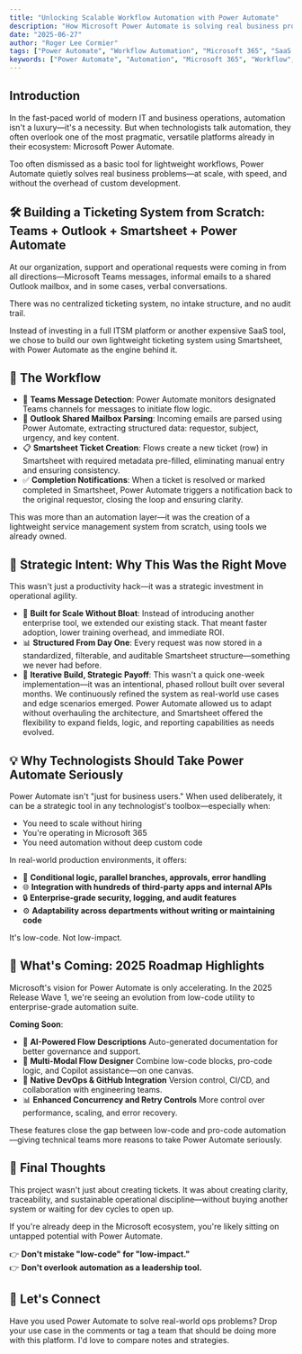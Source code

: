 ```yaml
---
title: "Unlocking Scalable Workflow Automation with Power Automate"
description: "How Microsoft Power Automate is solving real business problems at scale, from building ticketing systems to orchestrating complex workflows across Teams, Outlook, and Smartsheet."
date: "2025-06-27"
author: "Roger Lee Cormier"
tags: ["Power Automate", "Workflow Automation", "Microsoft 365", "SaaS Integration", "Business Process Automation", "IT Operations"]
keywords: ["Power Automate", "Automation", "Microsoft 365", "Workflow", "Business Process", "IT Operations"]
---
```


## Introduction

In the fast-paced world of modern IT and business operations, automation isn't a luxury—it's a necessity. But when technologists talk automation, they often overlook one of the most pragmatic, versatile platforms already in their ecosystem: Microsoft Power Automate.

Too often dismissed as a basic tool for lightweight workflows, Power Automate quietly solves real business problems—at scale, with speed, and without the overhead of custom development.

## 🛠 Building a Ticketing System from Scratch: Teams + Outlook + Smartsheet + Power Automate

At our organization, support and operational requests were coming in from all directions—Microsoft Teams messages, informal emails to a shared Outlook mailbox, and in some cases, verbal conversations.

There was no centralized ticketing system, no intake structure, and no audit trail.

Instead of investing in a full ITSM platform or another expensive SaaS tool, we chose to build our own lightweight ticketing system using Smartsheet, with Power Automate as the engine behind it.

## 🧩 The Workflow

*   💬 **Teams Message Detection**: Power Automate monitors designated Teams channels for messages to initiate flow logic.
*   📧 **Outlook Shared Mailbox Parsing**: Incoming emails are parsed using Power Automate, extracting structured data: requestor, subject, urgency, and key content.
*   📋 **Smartsheet Ticket Creation**: Flows create a new ticket (row) in Smartsheet with required metadata pre-filled, eliminating manual entry and ensuring consistency.
*   ✅ **Completion Notifications**: When a ticket is resolved or marked completed in Smartsheet, Power Automate triggers a notification back to the original requestor, closing the loop and ensuring clarity.

This was more than an automation layer—it was the creation of a lightweight service management system from scratch, using tools we already owned.

## 🎯 Strategic Intent: Why This Was the Right Move

This wasn't just a productivity hack—it was a strategic investment in operational agility.

*   🧱 **Built for Scale Without Bloat**: Instead of introducing another enterprise tool, we extended our existing stack. That meant faster adoption, lower training overhead, and immediate ROI.
*   📊 **Structured From Day One**: Every request was now stored in a standardized, filterable, and auditable Smartsheet structure—something we never had before.
*   🧱 **Iterative Build, Strategic Payoff**: This wasn't a quick one-week implementation—it was an intentional, phased rollout built over several months. We continuously refined the system as real-world use cases and edge scenarios emerged. Power Automate allowed us to adapt without overhauling the architecture, and Smartsheet offered the flexibility to expand fields, logic, and reporting capabilities as needs evolved.

## 💡 Why Technologists Should Take Power Automate Seriously

Power Automate isn't "just for business users." When used deliberately, it can be a strategic tool in any technologist's toolbox—especially when:

*   You need to scale without hiring
*   You're operating in Microsoft 365
*   You need automation without deep custom code

In real-world production environments, it offers:

*   🔁 **Conditional logic, parallel branches, approvals, error handling**
*   🌐 **Integration with hundreds of third-party apps and internal APIs**
*   🔒 **Enterprise-grade security, logging, and audit features**
*   ⚙️ **Adaptability across departments without writing or maintaining code**

It's low-code. Not low-impact.

## 🔮 What's Coming: 2025 Roadmap Highlights

Microsoft's vision for Power Automate is only accelerating. In the 2025 Release Wave 1, we're seeing an evolution from low-code utility to enterprise-grade automation suite.

**Coming Soon**:
*   🤖 **AI-Powered Flow Descriptions** Auto-generated documentation for better governance and support.
*   🧠 **Multi-Modal Flow Designer** Combine low-code blocks, pro-code logic, and Copilot assistance—on one canvas.
*   🧩 **Native DevOps & GitHub Integration** Version control, CI/CD, and collaboration with engineering teams.
*   📊 **Enhanced Concurrency and Retry Controls** More control over performance, scaling, and error recovery.

These features close the gap between low-code and pro-code automation—giving technical teams more reasons to take Power Automate seriously.

## 📌 Final Thoughts

This project wasn't just about creating tickets. It was about creating clarity, traceability, and sustainable operational discipline—without buying another system or waiting for dev cycles to open up.

If you're already deep in the Microsoft ecosystem, you're likely sitting on untapped potential with Power Automate.

👉 **Don't mistake "low-code" for "low-impact."**  
👉 **Don't overlook automation as a leadership tool.**

## 🔗 Let's Connect

Have you used Power Automate to solve real-world ops problems? Drop your use case in the comments or tag a team that should be doing more with this platform. I'd love to compare notes and strategies.

